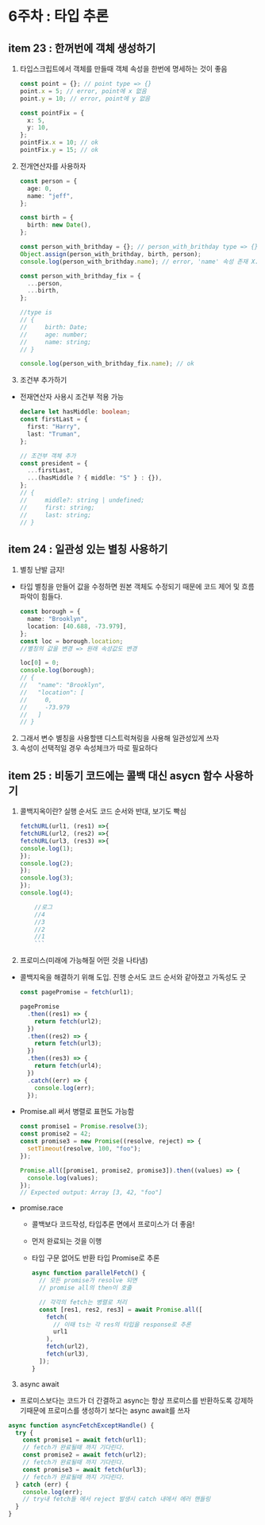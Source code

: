 # 6주차 : 타입 추론

## item 23 : 한꺼번에 객체 생성하기

1. 타입스크립트에서 객체를 만들때 객체 속성을 한번에 명세하는 것이 좋음

   ```ts
   const point = {}; // point type => {}
   point.x = 5; // error, point에 x 없음
   point.y = 10; // error, point에 y 없음

   const pointFix = {
     x: 5,
     y: 10,
   };
   pointFix.x = 10; // ok
   pointFix.y = 15; // ok
   ```

2. 전개연산자를 사용하자

   ```ts
   const person = {
     age: 0,
     name: "jeff",
   };

   const birth = {
     birth: new Date(),
   };

   const person_with_brithday = {}; // person_with_brithday type => {}
   Object.assign(person_with_brithday, birth, person);
   console.log(person_with_brithday.name); // error, 'name' 속성 존재 X.

   const person_with_brithday_fix = {
     ...person,
     ...birth,
   };

   //type is
   // {
   //     birth: Date;
   //     age: number;
   //     name: string;
   // }

   console.log(person_with_brithday_fix.name); // ok
   ```

3. 조건부 추가하기

- 전재연산자 사용시 조건부 적용 가능

  ```ts
  declare let hasMiddle: boolean;
  const firstLast = {
    first: "Harry",
    last: "Truman",
  };

  // 조건부 객체 추가
  const president = {
    ...firstLast,
    ...(hasMiddle ? { middle: "S" } : {}),
  };
  // {
  //     middle?: string | undefined;
  //     first: string;
  //     last: string;
  // }
  ```

## item 24 : 일관성 있는 별칭 사용하기

1. 별칭 난발 금지!

- 타입 별칭을 만들어 값을 수정하면 원본 객체도 수정되기 때문에 코드 제어 및 흐름 파악이 힘들다.

  ```ts
  const borough = {
    name: "Brooklyn",
    location: [40.688, -73.979],
  };
  const loc = borough.location;
  //별칭의 값을 변경 => 원래 속성값도 변경

  loc[0] = 0;
  console.log(borough);
  // {
  //   "name": "Brooklyn",
  //   "location": [
  //     0,
  //     -73.979
  //   ]
  // }
  ```

2. 그래서 변수 별칭을 사용할땐 디스트럭쳐링을 사용해 일관성있게 쓰자
3. 속성이 선택적일 경우 속성체크가 따로 필요하다

## item 25 : 비동기 코드에는 콜백 대신 asycn 함수 사용하기

1.  콜백지옥이란?
    실행 순서도 코드 순서와 반대, 보기도 빡심

    ````js
    fetchURL(url1, (res1) =>{
    fetchURL(url2, (res2) =>{
    fetchURL(url3, (res3) =>{
    console.log(1);
    });
    console.log(2);
    });
    console.log(3);
    });
    console.log(4);

        //로그
        //4
        //3
        //2
        //1
        ```

    ````

2.  프로미스(미래에 가능해질 어떤 것을 나타냄)

- 콜백지옥을 해결하기 위해 도입. 진행 순서도 코드 순서와 같아졌고 가독성도 굿

  ```js
  const pagePromise = fetch(url1);

  pagePromise
    .then((res1) => {
      return fetch(url2);
    })
    .then((res2) => {
      return fetch(url3);
    })
    .then((res3) => {
      return fetch(url4);
    })
    .catch((err) => {
      console.log(err);
    });
  ```

- Promise.all 써서 병렬로 표현도 가능함

  ```js
  const promise1 = Promise.resolve(3);
  const promise2 = 42;
  const promise3 = new Promise((resolve, reject) => {
    setTimeout(resolve, 100, "foo");
  });

  Promise.all([promise1, promise2, promise3]).then((values) => {
    console.log(values);
  });
  // Expected output: Array [3, 42, "foo"]
  ```

- promise.race

  - 콜백보다 코드작성, 타입추론 면에서 프로미스가 더 좋음!
  - 먼저 완료되는 것을 이행
  - 타입 구문 없어도 반환 타입 Promise<Response>로 추론

    ```ts
    async function parallelFetch() {
      // 모든 promise가 resolve 되면
      // promise all의 then이 호출

      // 각각의 fetch는 병렬로 처리
      const [res1, res2, res3] = await Promise.all([
        fetch(
          // 이때 ts는 각 res의 타입을 response로 추론
          url1
        ),
        fetch(url2),
        fetch(url3),
      ]);
    }
    ```

3. async await

- 프로미스보다는 코드가 더 간결하고 async는 항상 프로미스를 반환하도록 강제하기때문에 프로미스를 생성하기 보다는 async await를 쓰자

```js
async function asyncFetchExceptHandle() {
  try {
    const promise1 = await fetch(url1);
    // fetch가 완료될때 까지 기다린다.
    const promise2 = await fetch(url2);
    // fetch가 완료될때 까지 기다린다.
    const promise3 = await fetch(url3);
    // fetch가 완료될때 까지 기다린다.
  } catch (err) {
    console.log(err);
    // try내 fetch들 에서 reject 발생시 catch 내에서 에러 핸들링
  }
}
```

